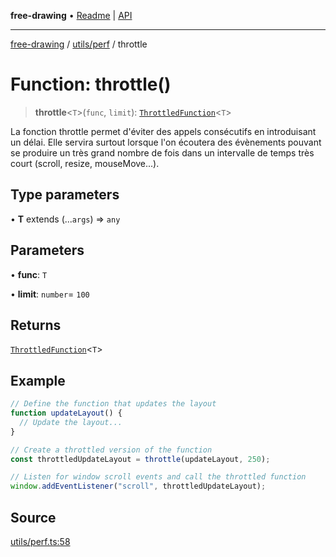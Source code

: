 **free-drawing** • [Readme](../../../README.md) \| [API](../../../modules.md)

***

[free-drawing](../../../README.md) / [utils/perf](../README.md) / throttle

# Function: throttle()

> **throttle**\<`T`\>(`func`, `limit`): [`ThrottledFunction`](../type-aliases/ThrottledFunction.md)\<`T`\>

La fonction throttle permet d'éviter des appels consécutifs en introduisant un délai.
Elle servira surtout lorsque l'on écoutera des évènements pouvant se produire un très
grand nombre de fois dans un intervalle de temps très court (scroll, resize, mouseMove...).

## Type parameters

• **T** extends (...`args`) => `any`

## Parameters

• **func**: `T`

• **limit**: `number`= `100`

## Returns

[`ThrottledFunction`](../type-aliases/ThrottledFunction.md)\<`T`\>

## Example

```ts
// Define the function that updates the layout
function updateLayout() {
  // Update the layout...
}

// Create a throttled version of the function
const throttledUpdateLayout = throttle(updateLayout, 250);

// Listen for window scroll events and call the throttled function
window.addEventListener("scroll", throttledUpdateLayout);
```

## Source

[utils/perf.ts:58](https://github.com/fabienwnklr/free-drawing/blob/master/src/utils/perf.ts#L58)

